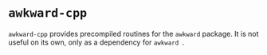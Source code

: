 # `awkward-cpp`

`awkward-cpp` provides precompiled routines for the `awkward` package. It is not useful on its own, only as a dependency for `awkward `.
